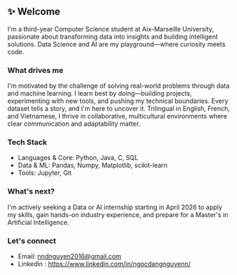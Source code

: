 ## ✨ Welcome
I'm a third-year Computer Science student at Aix-Marseille University, passionate about transforming data into insights and building intelligent solutions. Data Science and AI are my playground—where curiosity meets code.
### What drives me
I'm motivated by the challenge of solving real-world problems through data and machine learning. I learn best by doing—building projects, experimenting with new tools, and pushing my technical boundaries. Every dataset tells a story, and I'm here to uncover it.
Trilingual in English, French, and Vietnamese, I thrive in collaborative, multicultural environments where clear communication and adaptability matter.
### Tech Stack
- Languages & Core: Python, Java, C, SQL
- Data & ML: Pandas, Numpy, Matplotlib, scikit-learn  
- Tools: Jupyter, Git
### What's next?
I'm actively seeking a Data or AI internship starting in April 2026 to apply my skills, gain hands-on industry experience, and prepare for a Master's in Artificial Intelligence.
### Let's connect
- Email: nndnguyen2016@gmail.com
- Linkedin : https://www.linkedin.com/in/ngocdangnguyenn/
